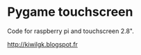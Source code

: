 Pygame touchscreen
====================

Code for raspberry pi and touchscreen 2.8".

http://kiwilgk.blogspot.fr
